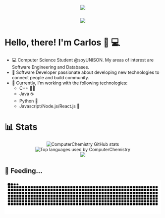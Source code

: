 <p align="center">
  <a href="https://skillicons.dev">
    <img src="https://skillicons.dev/icons?i=emacs,git,linux,bash,latex,c,cpp,python,java" />
  </a>
</p>

<h3 align="center">
  <img src="https://readme-typing-svg.herokuapp.com/?font=Righteous&size=35&center=true&vCenter=true&width=1600&height=70&duration=4000&lines=Hello+There!+I'm+Carlos+" />
</h3>

# Hello, there! I'm Carlos 👋 💻

- 💻 Computer Science Student @soyUNISON. My areas of interest are Software Engineering and Databases.
- 🌱 Software Developer passionate about developing new technologies to connect people and build community.
- 💬 Currently, I'm working with the following technologies:
  - C++ 🧑‍🎓
  - Java ☕
  - Python 🐍
  - Javascript/Node.js/React.js 👻

# 📊 Stats

<div align="center">
  <img src="https://github-readme-stats.vercel.app/api?username=ComputerChemistry&show_icons=true&rank_icon=github&theme=tokyonight&card_width=400px" alt="ComputerChemistry GitHub stats">
</div>

<div align="center">
  <img src="https://github-readme-stats.vercel.app/api/top-langs/?username=ComputerChemistry&theme=tokyonight&card_width=500px&layout=compact" alt="Top languages used by ComputerChemistry">
</div>

<div align="center">
  <img src="http://github-profile-summary-cards.vercel.app/api/cards/profile-details?username=ComputerChemistry&theme=tokyonight&width=700px">
</div>
    
## 🐍 Feeding...
![Snake animation](https://raw.githubusercontent.com/ComputerChemistry/ComputerChemistry/output/github-contribution-grid-snake-dark.svg)

